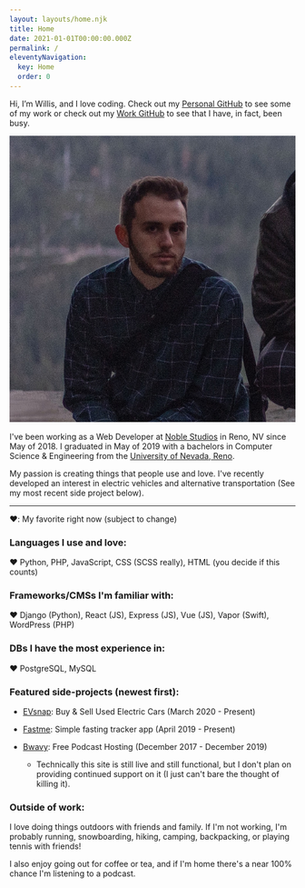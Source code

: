 ```yaml
---
layout: layouts/home.njk
title: Home
date: 2021-01-01T00:00:00.000Z
permalink: /
eleventyNavigation:
  key: Home
  order: 0
---
```

Hi, I’m Willis, and I love coding. Check out my [Personal GitHub](https://github.com/wallstead) to see some of my work or check out my [Work GitHub](https://github.com/willisallstead) to see that I have, in fact, been busy.

<!-- ![Willis Allstead (me)](/static/img/willis-allstead.jpeg) -->
<img class="my-portrait" src="/static/img/willis-allstead.jpeg" alt="Willis Allstead (me)">



I've been working as a Web Developer at [Noble Studios](https://noblestudios.com/) in Reno, NV since May of 2018. I graduated in May of 2019 with a bachelors in Computer Science & Engineering from the [University of Nevada, Reno](https://www.unr.edu/cse). 

My passion is creating things that people use and love. I've recently developed an interest in electric vehicles and alternative transportation (See my most recent side project below).

-------

❤️: My favorite right now (subject to change)



### **Languages I use and love:**

❤️ Python, PHP, JavaScript, CSS (SCSS really), HTML (you decide if this counts)

### **Frameworks/CMSs I'm familiar with:**

❤️ Django (Python), React (JS), Express (JS), Vue (JS), Vapor (Swift), WordPress (PHP)

### **DBs I have the most experience in:**

❤️ PostgreSQL, MySQL

### **Featured side-projects (newest first):**

* [EVsnap](https://www.evsnap.com/): Buy & Sell Used Electric Cars (March 2020 - Present)
<!-- * [EVword](https://evword.com/): EV News Site (December 2019 - Present) -->
* [Fastme](https://apps.apple.com/us/app/fastme-fasting-tracker/id1451575216): Simple fasting tracker app (April 2019 - Present)
* [Bwavy](http://www.bwavy.com/): Free Podcast Hosting (December 2017 - December 2019)

  * Technically this site is still live and still functional, but I don't plan on providing continued support on it (I just can't bare the thought of killing it).

### **Outside of work:**

I love doing things outdoors with friends and family. If I'm not working, I'm probably running, snowboarding, hiking, camping, backpacking, or playing tennis with friends!

I also enjoy going out for coffee or tea, and if I'm home there's a near 100% chance I'm listening to a podcast. 